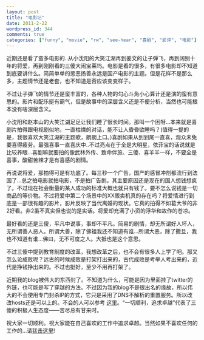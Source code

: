 ```yaml
---
layout: post
title: "电影记"
date: 2011-2-22
wordpress_id: 344
comments: true
categories: ["funny", "movie", "rw", "see-hear", "喜剧", "影评", "电影"]
---
```

<meta name="_edit_last" content="1" />
<meta name="_su_description" content="集合各种影评，色遇，最强喜事，将爱情进行到底，平凡与浮华，怎样才算是成功。" />
<meta name="_su_keywords" content="影评,电影,喜剧" />
<meta name="_su_rich_snippet_type" content="none" />
<meta name="_su_title" content="电影,影评,赏析,让子弹飞,最强喜事,非诚勿扰,封杀,三傻大闹宝莱坞,大笑江湖" />
<meta name="views" content="341" />
近期还是看了蛮多电影的..从小沈阳的大笑江湖再到姜文的让子弹飞，再到阔别十年的将爱，再到刚刚看的三傻大闹宝莱坞。电影是看的很多，有很多电影却不知道到底要讲什么。简简单单的惩恶扬善永远是国产电影的主题。但是花样不是那么多，主题情节还是老套，也不知道是否应该变变样子。

不过让子弹飞的情节还是蛮丰富的，各种人物的勾心斗角小心算计还是演的蛮有意思的。影片和配乐挺有霸气，但是故事中的深层含义还是不便分析，当然也可能根本没有啥深层含义。

小沈阳和赵本山的大笑江湖足足让我们睡了很长时间。那叫一个困呀...本来就是喜剧片拍得跟电视剧似地，一直枯燥的对话，能不让人昏昏欲睡吗？(值得一提的是，我很喜欢大笑江湖的主题歌，朗朗上口。)喜剧如果从到到尾一直喜，观众未免要喜得疲劳。最强喜事一直喜庆中..不过亮点在于全是大明星，依菲宝的话说就是比较养眼...喜剧嘛就要拍的像武林外传、致命伴旅、三傻、喜羊羊一样，不要全是喜事，酸甜苦辣才是有喜感的剧情。

再说说将爱，那拍得可是有功底了。每三秒一个广告，国产的感冒冲剂都流行到法国了...总之拍电影就拍电影，不是拍广告剧。其主要原因还是现在的国人想钱想疯了。不过现在社会衡量的某人成功的标准大概也就只有钱了。要不怎么说钱是一切商品的等价物。不过将爱中第二个场景中的XX贩卖机真的存在吗？将爱情进行到底是一部很有趣的影片，影片反映了当代离婚的现状。它真的拍得不如葛大爷的非2好看。非2虽不真实但也说的是实话。将爱却充满了小资的浮华和故作的苍凉。

最好看的还是三傻，平凡中说事，事却不平凡。简易的剧情，却无所谓好人坏人，无所谓善人恶人。所谓大善，除了佛祖我还不知道有谁...所谓大恶，除了撒旦，我也不知道有谁...佛曰，无不可度之人。大抵也是这个意思。

不过三傻中提到教育制度的改革，我想改革之后，也不会有很多人上学了吧。那又怎么论成败呢？远古的时候成败是打架打出来的，古代成败是考举人考出来的，近代是挣钱挣出来的。不过也挺好，至少不用再打架了。

近期我的blog被伟大的东西封了。不知道为什么，可能是因为里面挂了twitter的外链，也可能是写了穿越的方法。不过因为我的blog不是很出名的缘故，所以伟大的不会使用专门封杀IP的方式，它只是采用了DNS不解析的重置服务。所以改改hosts还是可以上的。不会的人可以参考 <a href="http://blog.csdn.net/cctt_1/archive/2011/02/22/6200191.aspx" target="_blank">这里</a>。“一切顺利，追求卓越”代表了三傻的积极人生态度——苦尽总有甘来时。

祝大家一切顺利。祝大家能在自己喜欢的工作中追求卓越。当然如果不喜欢任何的工作的...请<a href="http://blog.csdn.net/cctt_1" target="_self">猛击这里</a>!
